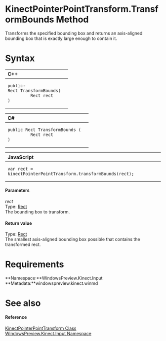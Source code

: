 KinectPointerPointTransform.TransformBounds Method  
==================================================  

Transforms the specified bounding box and returns an axis-aligned bounding box that is exactly large enough to contain it. <span id="syntaxSection"></span>

Syntax  
======  

<table>
<colgroup>
<col width="100%" />
</colgroup>
<thead>
<tr class="header">
<th align="left">C++</th>
</tr>
</thead>
<tbody>
<tr class="odd">
<td align="left"><pre><code>public:  
Rect TransformBounds(  
         Rect rect  
)</code></pre></td>
</tr>
</tbody>
</table>

<table>
<colgroup>
<col width="100%" />
</colgroup>
<thead>
<tr class="header">
<th align="left">C#</th>
</tr>
</thead>
<tbody>
<tr class="odd">
<td align="left"><pre><code>public Rect TransformBounds (  
         Rect rect  
)</code></pre></td>
</tr>
</tbody>
</table>

<table>
<colgroup>
<col width="100%" />
</colgroup>
<thead>
<tr class="header">
<th align="left">JavaScript</th>
</tr>
</thead>
<tbody>
<tr class="odd">
<td align="left"><pre><code>var rect = kinectPointerPointTransform.transformBounds(rect);</code></pre></td>
</tr>
</tbody>
</table>

<span id="ID4EG"></span>
#### Parameters  

*rect*    
Type: [Rect](http://msdn.microsoft.com/en-us/library/windows.foundation.rect.aspx)  
The bounding box to transform.  

<span id="ID4EP"></span>
#### Return value  

Type: [Rect](http://msdn.microsoft.com/en-us/library/windows.foundation.rect.aspx)  
 The smallest axis-aligned bounding box possible that contains the transformed rect.  

<span id="requirements"></span>

Requirements  
============  

**Namespace:**WindowsPreview.Kinect.Input  
**Metadata:**windowspreview.kinect.winmd  

<span id="ID4EAB"></span>

See also  
========  

<span id="ID4ECB"></span>
#### Reference  

[KinectPointerPointTransform Class](../../KinectPointerPointTransform.md)  
 [WindowsPreview.Kinect.Input Namespace](../../../Kinect.Input.md)  



<!--Please do not edit the data in the comment block below.-->
<!--
TOCTitle : TransformBounds Method
RLTitle : KinectPointerPointTransform.TransformBounds Method
KeywordK : TransformBounds method
KeywordK : KinectPointerPointTransform.TransformBounds method
KeywordF : WindowsPreview.Kinect.Input.KinectPointerPointTransform.TransformBounds
KeywordF : KinectPointerPointTransform.TransformBounds
KeywordF : TransformBounds
KeywordF : WindowsPreview.Kinect.Input.KinectPointerPointTransform.TransformBounds(Windows.Foundation.Rect)
KeywordA : M:WindowsPreview.Kinect.Input.KinectPointerPointTransform.TransformBounds(Windows.Foundation.Rect)
AssetID : M:WindowsPreview.Kinect.Input.KinectPointerPointTransform.TransformBounds(Windows.Foundation.Rect)
Locale : en-us
CommunityContent : 1
APIType : Managed
APILocation : windowspreview.kinect.winmd
APIName : WindowsPreview.Kinect.Input.KinectPointerPointTransform.TransformBounds
TargetOS : Windows
TopicType : kbSyntax
DevLang : VB
DevLang : CSharp
DevLang : JavaScript
DevLang : C++
DocSet : K4Wv2
ProjType : K4Wv2Proj
Technology : Kinect for Windows
Product : Kinect for Windows SDK v2
productversion : 20
-->
